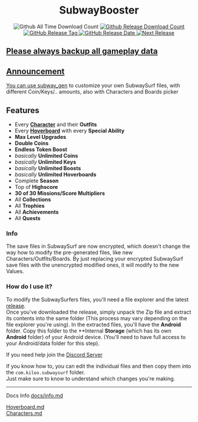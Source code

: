 <h1 align="center">SubwayBooster</h1>
<p align="center">
  <a>
  <img alt="Github All Time Download Count" src="https://img.shields.io/github/downloads/HerrErde/SubwayBooster/total.svg?color=181717&logo=github&style=for-the-badge&cacheSeconds=3600">
  </a>
<a href="https://github.com/HerrErde/SubwayBooster/releases/latest">
  <img alt="Github Release Download Count" src="https://img.shields.io/github/downloads/HerrErde/SubwayBooster/latest/total.svg?color=181717&logo=github&style=for-the-badge&cacheSeconds=3600">
  </a>
  <a href="https://github.com/HerrErde/SubwayBooster/releases/latest">
  <img alt="GitHub Release Tag" src="https://img.shields.io/github/release/HerrErde/SubwayBooster/all.svg?style=for-the-badge&logo=github&logoColor=fafafa&colorA=191b25&colorB=32cb8b&cacheSeconds=3600">
  </a>
  <a href="https://github.com/HerrErde/SubwayBooster/releases/">
    <img alt="GitHub Release Date" src="https://img.shields.io/github/release-date-pre/HerrErde/SubwayBooster.svg?style=for-the-badge&cacheSeconds=3600">
  </a>
  <a href="https://github.com/HerrErde/SubwayBooster/releases/">
    <img alt="Next Release" src="https://img.shields.io/endpoint?url=https%3A%2F%2Fapi.herrerde.workers.dev%2Fgh%2FSubwayBooster%2Fshield&cacheSeconds=60">
</p>

## Please always backup all gameplay data

## Announcement

You can use [subway_gen](https://subway.herrerde.xyz) to customize your own SubwaySurf files, with different Coin/Keys/.. amounts, also with Characters and Boards picker

## Features

- Every [**Character**](https://subwaysurf.fandom.com/wiki/Characters) and their **Outfits**
- Every [**Hoverboard**](https://subwaysurf.fandom.com/wiki/Hoverboard) with every **Special Ability**
- **Max Level Upgrades**
- **Double Coins**
- **Endless Token Boost**
- _basically_ **Unlimited Coins**
- _basically_ **Unlimited Keys**
- _basically_ **Unlimited Boosts**
- _basically_ **Unlimited Hoverboards**
- Complete **Season**
- Top of **Highscore**
- **30 of 30 Missions/Score Multipliers**
- All **Collections**
- All **Trophies**
- All **Achievements**
- All **Quests**

### Info

The save files in SubwaySurf are now encrypted, which doesn't change the way how to modify the pre-generated files, like new Characters/Outfits/Boards.
By just replacing your encrypted SubwaySurf save files with the unencrypted modified ones, it will modify to the new Values.

### How do I use it?

To modify the SubwaySurfers files, you'll need a file explorer and the latest [release](https://github.com/HerrErde/SubwayBooster/releases/latest). \
Once you've downloaded the release, simply unpack the Zip file and extract its contents into the same folder (This process may vary depending on the file explorer you're using).
In the extracted files, you'll have the **Android** folder. Copy this folder to the **Internal **Storage** (which has its own **Android** folder) of your Android device.
(You'll need to have full access to your Android/data folder for this step).

If you need help join the [Discord Server](https://discord.gg/NAXbNwKK2V)

If you know how to, you can edit the individual files and then copy them into the `com.kiloo.subwaysurf` folder. \
Just make sure to know to understand which changes you're making.

---

Docs Info [docs/info.md](docs/info.md)

[Hoverboard.md](docs/Hoverboard.md) \
[Characters.md](docs/Characters.md)
